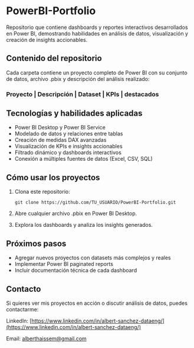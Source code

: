 # PowerBI-Portfolio

Repositorio que contiene dashboards y reportes interactivos desarrollados en Power BI, demostrando habilidades en análisis de datos, visualización y creación de insights accionables.

## Contenido del repositorio

Cada carpeta contiene un proyecto completo de Power BI con su conjunto de datos, archivo .pbix y descripción del análisis realizado:

### Proyecto |	Descripción	| Dataset	| KPIs | destacados

## Tecnologías y habilidades aplicadas

- Power BI Desktop y Power BI Service
- Modelado de datos y relaciones entre tablas
- Creación de medidas DAX avanzadas
- Visualización de KPIs e insights accionables
- Filtrado dinámico y dashboards interactivos
- Conexión a múltiples fuentes de datos (Excel, CSV, SQL)

## Cómo usar los proyectos

1. Clona este repositorio:

    ```git clone https://github.com/TU_USUARIO/PowerBI-Portfolio.git```

2. Abre cualquier archivo .pbix en Power BI Desktop.

3. Explora los dashboards y analiza los insights generados.

## Próximos pasos

- Agregar nuevos proyectos con datasets más complejos y reales
- Implementar Power BI paginated reports
- Incluir documentación técnica de cada dashboard

## Contacto

Si quieres ver mis proyectos en acción o discutir análisis de datos, puedes contactarme:

LinkedIn: [https://www.linkedin.com/in/albert-sanchez-dataeng/](https://www.linkedin.com/in/albert-sanchez-dataeng/)

Email: [alberthaissem@gmail.com](alberthaissem@gmail.com)
